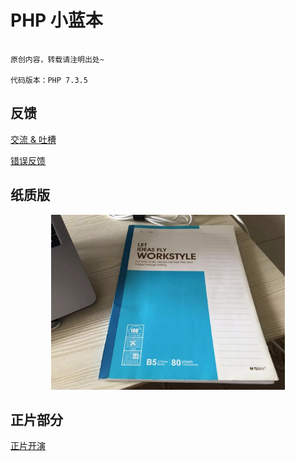 # PHP 小蓝本

````

原创内容，转载请注明出处~

代码版本：PHP 7.3.5

````

## 反馈

[交流 & 吐槽]()
 
[错误反馈]()

## 纸质版

<div align="center">
    <img src="img/tiny-blueprint.jpg" height="280" >
</div>

## 正片部分

[正片开演](catalog.md)